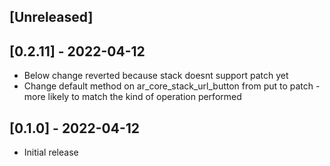 ## [Unreleased]

## [0.2.11] - 2022-04-12

- Below change reverted because stack doesnt support patch yet
- Change default method on ar_core_stack_url_button from put to patch - more likely to match the kind of operation performed

## [0.1.0] - 2022-04-12

- Initial release
